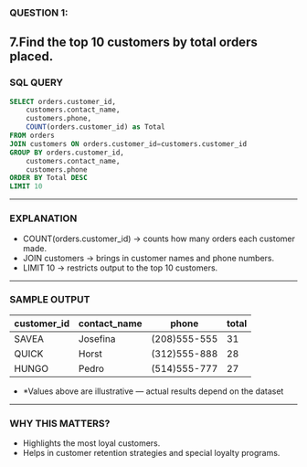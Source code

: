 ### QUESTION 1:
7.Find the top 10 customers by total orders placed.
---
### SQL QUERY
```sql
SELECT orders.customer_id,
    customers.contact_name,
    customers.phone,
    COUNT(orders.customer_id) as Total
FROM orders
JOIN customers ON orders.customer_id=customers.customer_id
GROUP BY orders.customer_id,
    customers.contact_name,
    customers.phone
ORDER BY Total DESC
LIMIT 10
```
---

### EXPLANATION
- COUNT(orders.customer_id) → counts how many orders each customer made.
- JOIN customers → brings in customer names and phone numbers.
- LIMIT 10 → restricts output to the top 10 customers.
---

### SAMPLE OUTPUT
| customer_id | contact_name | phone        | total |
| ----------- | ------------ | ------------ | ----- |
| SAVEA       | Josefina     | (208)555-555 | 31    |
| QUICK       | Horst        | (312)555-888 | 28    |
| HUNGO       | Pedro        | (514)555-777 | 27    |

- *Values above are illustrative — actual results depend on the dataset
---
### WHY THIS MATTERS?
- Highlights the most loyal customers.
- Helps in customer retention strategies and special loyalty programs.